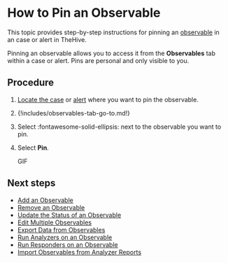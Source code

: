 # How to Pin an Observable

This topic provides step-by-step instructions for pinning an [observable](../../user-guides/analyst-corner/cases/observables/about-observables.md) in an case or alert in TheHive.

Pinning an observable allows you to access it from the **Observables** tab within a case or alert. Pins are personal and only visible to you.

<h2>Procedure</h2>

1. [Locate the case](../search-for-cases/find-a-case.md) or [alert](../../alerts/search-for-alerts/find-an-alert.md) where you want to pin the observable.

2. {!includes/observables-tab-go-to.md!}

3. Select :fontawesome-solid-ellipsis: next to the observable you want to pin.

4. Select **Pin**.

    GIF

<h2>Next steps</h2>

* [Add an Observable](add-an-observable.md)
* [Remove an Observable](remove-an-observable.md)
* [Update the Status of an Observable](update-status-of-an-observable.md)
* [Edit Multiple Observables](edit-multiple-observables.md)
* [Export Data from Observables](export-data-observables.md)
* [Run Analyzers on an Observable](run-analyzers-on-observables.md)
* [Run Responders on an Observable](run-responders-on-an-observable.md)
* [Import Observables from Analyzer Reports](import-observables-from-analyzer-reports.md)